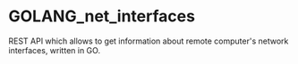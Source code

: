 # GOLANG_net_interfaces
REST API which allows to get information about remote computer's network interfaces, written in GO.
